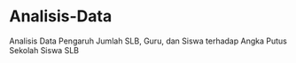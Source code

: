 # Analisis-Data
Analisis Data Pengaruh Jumlah SLB, Guru, dan Siswa terhadap Angka Putus Sekolah Siswa SLB
